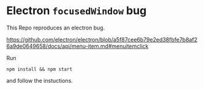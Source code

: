 # Electron `focusedWindow` bug

This Repo reproduces an electron bug.

https://github.com/electron/electron/blob/a5f87cee6b79e2ed38fbfe7b8af26a9de0649658/docs/api/menu-item.md#menuitemclick

Run 

    npm install && npm start

and follow the instuctions.
